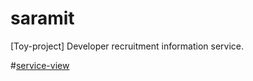 # saramit
[Toy-project] Developer recruitment information service.

#[service-view](https://pg-parunson.github.io/saramit/templates/index.html)
